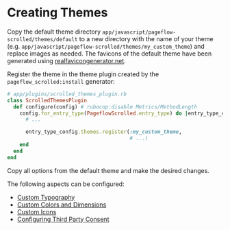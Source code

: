 # Creating Themes

Copy the default theme directory
`app/javascript/pageflow-scrolled/themes/default` to a new directory
with the name of your theme
(e.g. `app/javascript/pageflow-scrolled/themes/my_custom_theme`) and
replace images as needed. The favicons of the default theme have been
generated using
[realfavicongenerator.net](https://realfavicongenerator.net/).

Register the theme in the theme plugin created by the
`pageflow_scrolled:install` generator:

``` ruby
# app/plugins/scrolled_themes_plugin.rb
class ScrolledThemesPlugin
  def configure(config) # rubocop:disable Metrics/MethodLength
    config.for_entry_type(PageflowScrolled.entry_type) do |entry_type_config|
      # ...

      entry_type_config.themes.register(:my_custom_theme,
                                        # ...)
    end
  end
end
```

Copy all options from the default theme and make the desired changes.

The following aspects can be configured:

* [Custom Typography](./creating_themes/custom_typography.md)
* [Custom Colors and Dimensions](./creating_themes/custom_colors_and_dimensions.md)
* [Custom Icons](./creating_themes/custom_icons.md)
* [Configuring Third Party Consent](./creating_themes/configuring_third_party_consent.md)
